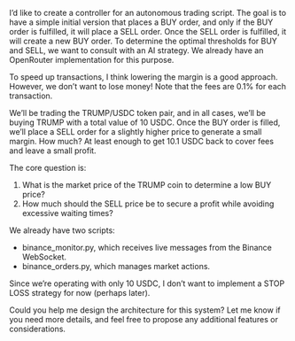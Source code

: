 I’d like to create a controller for an autonomous trading script. The goal is to have a simple initial version that places a BUY order, and only if the BUY order is fulfilled, it will place a SELL order. Once the SELL order is fulfilled, it will create a new BUY order. To determine the optimal thresholds for BUY and SELL, we want to consult with an AI strategy. We already have an OpenRouter implementation for this purpose.

To speed up transactions, I think lowering the margin is a good approach. However, we don’t want to lose money! Note that the fees are 0.1% for each transaction.

We’ll be trading the TRUMP/USDC token pair, and in all cases, we’ll be buying TRUMP with a total value of 10 USDC. Once the BUY order is filled, we’ll place a SELL order for a slightly higher price to generate a small margin. How much? At least enough to get 10.1 USDC back to cover fees and leave a small profit.

The core question is:

1. What is the market price of the TRUMP coin to determine a low BUY price?
2. How much should the SELL price be to secure a profit while avoiding excessive waiting times?

We already have two scripts:

- binance_monitor.py, which receives live messages from the Binance WebSocket.
- binance_orders.py, which manages market actions.

Since we’re operating with only 10 USDC, I don’t want to implement a STOP LOSS strategy for now (perhaps later).

Could you help me design the architecture for this system? Let me know if you need more details, and feel free to propose any additional features or considerations.
